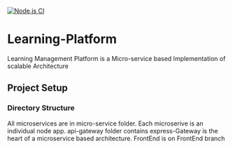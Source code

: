[![Node.js CI](https://github.com/shyam-patel-kira/Learning-Platform/actions/workflows/node.js.yml/badge.svg?branch=main)](https://github.com/shyam-patel-kira/Learning-Platform/actions/workflows/node.js.yml)

# Learning-Platform
Learning Management Platform is a Micro-service based Implementation of scalable Architecture

## Project Setup

### Directory Structure
  All microservices are in micro-service folder. Each microserive is an individual node app.
  api-gateway folder contains express-Gateway is the heart of a microservice based architecture.
  FrontEnd is on FrontEnd branch
